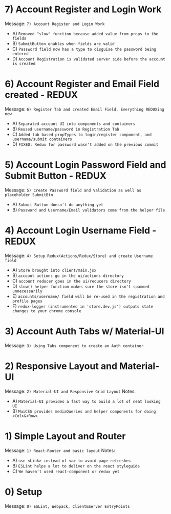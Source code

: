 # 7) Account Register and Login Work
Message: `7) Account Register and Login Work`
- A) `Removed "slow" function because added value from props to the fields`
- B) `SubmitButton enables when fields are valid`
- C) `Password field now has a type to disguise the password being entered`
- D) `Account Registration is validated server side before the account is created`

# 6) Account Register and Email Field created - REDUX
Message: `6) Register Tab and created Email Field, Everything REDUXing now`
- A) `Separated account UI into components and containers`
- B) `Reused username/password in Registration Tab`
- C) `Added tab based propTypes to login/register component, and username/submit containers`
- D) `FIXED: Redux for password wasn't added on the previous commit`

# 5) Account Login Password Field and Submit Button - REDUX
Message: `5) Create Password field and Validation as well as placeholder SubmitBtn`
- A) `Submit Button doesn't do anything yet`
- B) `Password and Username/Email validators come from the helper file`

# 4) Account Login Username Field - REDUX
Message: `4) Setup Redux(Actions/Redux/Store) and create Username field`
- A) `Store brought into client/main.jsx`
- B) `account actions go in the ui/actions directory`
- C) `account reducer goes in the ui/reducers directory`
- D) `slow() helper function makes sure the store isn't spammed unnecessarily`
- E) `accounts/username/ field will be re-used in the registration and profile pages`
- F) `redux-logger (instrumented in 'store.dev.js') outputs state changes to your chrome console`

# 3) Account Auth Tabs w/ Material-UI #
Message: `3) Using Tabs component to create an Auth container`

# 2) Responsive Layout and Material-UI #
Message: `2) Material-UI and Responsive Grid Layout`
Notes:
- A) `Material-UI provides a fast way to build a lot of neat looking UI`
- B) `MuiCSS provides mediaQueries and helper components for doing <Col>&<Row>`

# 1) Simple Layout and Router #
Message: `1) React-Router and basic layout`
Notes:
- A) `use <Link> instead of <a> to avoid page refreshes`
- B) `ESLint helps a lot to deliver on the react styleguide`
- C) `We haven't used react-component or redux yet`

# 0) Setup #
Message: `0) ESLint, Webpack, Client&Server EntryPoints`
